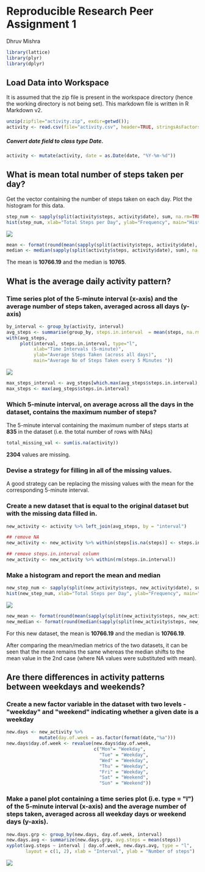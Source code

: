 # Reproducible Research Peer Assignment 1
Dhruv Mishra  


```r
library(lattice)
library(plyr)
library(dplyr)
```

## Load Data into Workspace

It is assumed that the zip file is present in the workspace directory (hence the working directory is not being set). This markdown file is written in R Markdown v2.


```r
unzip(zipfile="activity.zip", exdir=getwd());
activity <- read.csv(file="activity.csv", header=TRUE, stringsAsFactors=F, quote="\"")
```

##### Convert date field to class type Date.


```r
activity <- mutate(activity, date = as.Date(date, "%Y-%m-%d"))
```

## What is mean total number of steps taken per day?

Get the vector containing the number of steps taken on each day. Plot the histogram for this data.

```r
step_num <- sapply(split(activity$steps, activity$date), sum, na.rm=TRUE)
hist(step_num, xlab="Total Steps per Day", ylab="Frequency", main="Histogram of Total Steps taken per day", breaks=25)
```

![](PA1_template_files/figure-html/unnamed-chunk-3-1.png) 

```r
mean <- format(round(mean(sapply(split(activity$steps, activity$date), sum), na.rm=TRUE),3),nsmall=2)
median <- median(sapply(split(activity$steps, activity$date), sum), na.rm=TRUE)
```

The mean is **10766.19** and the median is **10765**.

## What is the average daily activity pattern?

### Time series plot of the 5-minute interval (x-axis) and the average number of steps taken, averaged across all days (y-axis)


```r
by_interval <- group_by(activity, interval)
avg_steps <- summarise(group_by, steps.in.interval  = mean(steps, na.rm = TRUE))
with(avg_steps, 
     plot(interval, steps.in.interval, type="l", 
          xlab="Time Intervals (5-minute)", 
          ylab="Average Steps Taken (across all days)", 
          main="Average No of Steps Taken every 5 Minutes "))
```

![](PA1_template_files/figure-html/unnamed-chunk-4-1.png) 

```r
max_steps_interval <- avg_steps[which.max(avg_steps$steps.in.interval), ]$interval
max_steps <- max(avg_steps$steps.in.interval)
```
### Which 5-minute interval, on average across all the days in the dataset, contains the maximum number of steps?
The 5-minute interval containing the maximum number of steps starts at **835** in the dataset (i.e. the total number of rows with NAs)

```r
total_missing_val <- sum(is.na(activity))
```
**2304** values are missing.

### Devise a strategy for filling in all of the missing values.
A good strategy can be replacing the missing values with the mean for the corresponding 5-minute interval.

### Create a new dataset that is equal to the original dataset but with the missing data filled in.


```r
new_activity <- activity %>% left_join(avg_steps, by = "interval")

## remove NA
new_activity <- new_activity %>% within(steps[is.na(steps)] <- steps.in.interval[is.na(steps)])

## remove steps.in.interval column
new_activity <- new_activity %>% within(rm(steps.in.interval))
```

### Make a histogram and report the mean and median

```r
new_step_num <- sapply(split(new_activity$steps, new_activity$date), sum, na.rm=TRUE)
hist(new_step_num, xlab="Total Steps per Day", ylab="Frequency", main="Steps taken per day with NA values replaced", breaks=25)
```

![](PA1_template_files/figure-html/unnamed-chunk-7-1.png) 

```r
new_mean <- format(round(mean(sapply(split(new_activity$steps, new_activity$date), sum), na.rm=TRUE),2),nsmall=2)
new_median <- format(round(median(sapply(split(new_activity$steps, new_activity$date), sum), na.rm=TRUE),2),nsmall=2)
```
For this new dataset, the mean is **10766.19** and the median is **10766.19**.

After comparing the mean/median metrics of the two datasets, it can be seen that the mean remains the  same whereas the median shifts to the mean value in the 2nd case (where NA values were substituted with mean).

## Are there differences in activity patterns between weekdays and weekends?

### Create a new factor variable in the dataset with two levels - "weekday" and "weekend" indicating whether a given date is a weekday


```r
new.days <- new_activity %>%
            mutate(day.of.week = as.factor(format(date,"%a")))
new.days$day.of.week <- revalue(new.days$day.of.week, 
                                c("Mon"= "Weekday",
                                  "Tue" = "Weekday",
                                  "Wed" = "Weekday",
                                  "Thu" = "Weekday",
                                  "Fri" = "Weekday",
                                  "Sat" = "Weekend",
                                  "Sun" = "Weekend"))
```


### Make a panel plot containing a time series plot (i.e. type = "l") of the 5-minute interval (x-axis) and the average number of steps taken, averaged across all weekday days or weekend days (y-axis).

```r
new.days.grp <- group_by(new.days, day.of.week, interval)
new.days.avg <- summarize(new.days.grp, avg.steps = mean(steps))
xyplot(avg.steps ~ interval | day.of.week, new.days.avg, type = "l", 
       layout = c(1, 2), xlab = "Interval", ylab = "Number of steps")
```

![](PA1_template_files/figure-html/unnamed-chunk-9-1.png) 
